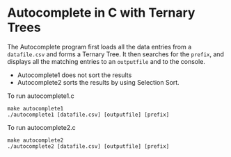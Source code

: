 # __Autocomplete in C with Ternary Trees__ #

The Autocomplete program first loads all the data entries from a `datafile.csv` and forms a Ternary Tree. It then searches for the `prefix`, and displays all the matching entries to an `outputfile` and to the console. 
* Autocomplete1 does not sort the results
* Autocomplete2 sorts the results by using Selection Sort.

To run autocomplete1.c
```
make autocomplete1
./autocomplete1 [datafile.csv] [outputfile] [prefix]
```

To run autocomplete2.c 
```
make autocomplete2
./autocomplete2 [datafile.csv] [outputfile] [prefix]
```
